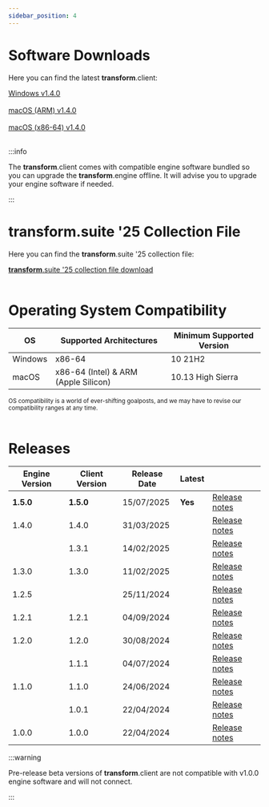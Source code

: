 ```yaml
---
sidebar_position: 4
---
```


# Software Downloads

Here you can find the latest **transform**.client:

<a class="button button--lg button--primary" href="https://downloads.fourieraudio.com/transform/latest/FourierTransform-Release-1.4.0-win32.exe">Windows v1.4.0</a>
<br/><br/>
<a class="button button--lg button--primary" href="https://downloads.fourieraudio.com/transform/latest/FourierTransform-Release-1.4.0-arm64.zip">macOS (ARM) v1.4.0</a>
<br/><br/>
<a class="button button--lg button--primary" href="https://downloads.fourieraudio.com/transform/latest/FourierTransform-Release-1.4.0-x64.zip">macOS (x86-64) v1.4.0</a>
<br/><br/>

:::info

The **transform**.client comes with compatible engine software bundled so you can upgrade the **transform**.engine offline.
It will advise you to upgrade your engine software if needed.

:::

# transform.suite '25 Collection File

Here you can find the **transform**.suite '25 collection file:

<a class="button button--lg button--primary" href="./suitedownload">**transform**.suite '25 collection file download</a>
<br/><br/>

# Operating System Compatibility

| OS      | Supported Architectures              | Minimum Supported Version |
| ------- | ------------------------------------ | ------------------------- |
| Windows | x86-64                               | 10 21H2                   |
| macOS   | x86-64 (Intel) & ARM (Apple Silicon) | 10.13 High Sierra         |

<small>OS compatibility is a world of ever-shifting goalposts, and we may have to revise our
compatibility ranges at any time.</small>
<br /><br />

# Releases

| Engine Version | Client Version            | Release Date | Latest  |                      |
| -------------- | ------------------------- | ------------ | ------- | -------------------- |
|**1.5.0**       | **1.5.0**                 | 15/07/2025   |**Yes**  | [Release notes](v1-5-0.md) |
|1.4.0           | 1.4.0                 | 31/03/2025   |  | [Release notes](v1-4-0.md) |
|                | 1.3.1                     | 14/02/2025   |         | [Release notes](v1-3-1.md) |
| 1.3.0          | 1.3.0                     | 11/02/2025   |         | [Release notes](v1-3-0.md) |
| 1.2.5          |                           | 25/11/2024   |         | [Release notes](v1-2-1.md) |
| 1.2.1          | 1.2.1                     | 04/09/2024   |         | [Release notes](v1-2-1.md) |
| 1.2.0          | 1.2.0                     | 30/08/2024   |         | [Release notes](v1-2-0.md) |
|                | 1.1.1                     | 04/07/2024   |         | [Release notes](v1-1-1.md) |
| 1.1.0          | 1.1.0                     | 24/06/2024   |         | [Release notes](v1-1-0.md) |
|                | 1.0.1                     | 22/04/2024   |         | [Release notes](v1-0-1.md) |
| 1.0.0          | 1.0.0                     | 22/04/2024   |         | [Release notes](v1-0-0.md) |


:::warning

Pre-release beta versions of **transform**.client are not compatible with v1.0.0 engine software and
will not connect.

:::
